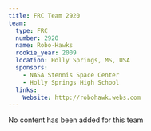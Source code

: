 ```yaml
---
title: FRC Team 2920
team:
  type: FRC
  number: 2920
  name: Robo-Hawks
  rookie_year: 2009
  location: Holly Springs, MS, USA
  sponsors:
    - NASA Stennis Space Center
    - Holly Springs High School
  links:
    Website: http://robohawk.webs.com
---
```

No content has been added for this team